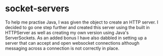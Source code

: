 # socket-servers
To help me practise Java, I was given the object to create an HTTP server. I decided to go one step further and created this server using the built in HTTPServer as well as creating my own version using Java's ServerSockets. As an added bonus I have also dabbled in setting up a server that can accept and open websocket connections although messaging across a connection is not correctly in place.
